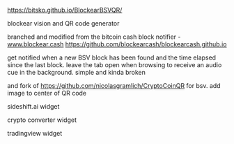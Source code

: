 https://bitsko.github.io/BlockearBSVQR/

blockear vision and QR code generator


branched and modified from the bitcoin cash block notifier - www.blockear.cash https://github.com/blockearcash/blockearcash.github.io

get notified when a new BSV block has been found and the time elapsed since the last block. leave the tab open when browsing to receive an audio cue in the background. simple and  kinda broken

and fork of https://github.com/nicolasgramlich/CryptoCoinQR for bsv. add image to center of QR code

sideshift.ai widget

crypto converter widget

tradingview widget

